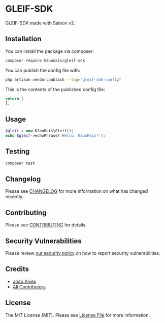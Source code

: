 # GLEIF-SDK

GLEIF-SDK made with Saloon v2.

## Installation

You can install the package via composer:

```bash
composer require k2oumais/gleif-sdk
```

You can publish the config file with:

```bash
php artisan vendor:publish --tag="gleif-sdk-config"
```

This is the contents of the published config file:

```php
return [
];
```

## Usage

```php
$gleif = new K2ouMais\Gleif();
echo $gleif->echoPhrase('Hello, K2ouMais!');
```

## Testing

```bash
composer test
```

## Changelog

Please see [CHANGELOG](CHANGELOG.md) for more information on what has changed recently.

## Contributing

Please see [CONTRIBUTING](CONTRIBUTING.md) for details.

## Security Vulnerabilities

Please review [our security policy](../../security/policy) on how to report security vulnerabilities.

## Credits

- [João Alves](https://github.com/K2ouMais)
- [All Contributors](../../contributors)

## License

The MIT License (MIT). Please see [License File](LICENSE.md) for more information.

